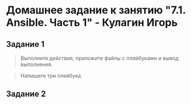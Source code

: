 # Домашнее задание к занятию "7.1. Ansible. Часть 1" - Кулагин Игорь
## Задание 1
>Выполните действия, приложите файлы с плейбуками и вывод выполнения.

>Напишите три плейбука. 



## Задание 2